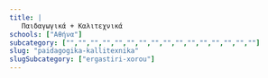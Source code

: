 ```yaml
---
title: |
   Παιδαγωγικά + Καλιτεχνικά
schools: ["Αθήνα"]
subcategory: ["","","","","","","","","","","","","","","",""]
slug: "paidagogika-kallitexnika"
slugSubcategory: ["ergastiri-xorou"]
---
```




